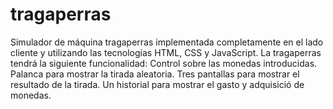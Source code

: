 # tragaperras
Simulador de máquina tragaperras implementada completamente en el lado cliente y utilizando las tecnologías HTML, CSS y JavaScript.
La tragaperras tendrá la siguiente funcionalidad:
Control sobre las monedas introducidas.
Palanca para mostrar la tirada aleatoria.
Tres pantallas para mostrar el resultado de la tirada.
Un historial para mostrar el gasto y adquisició de monedas.
